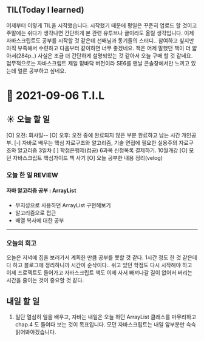 ## TIL(Today I learned)
어제부터 이렇게 TIL을 시작했습니다. 시작했기 때문에 평일은 꾸준히 업로드 할 것이고 주말에는 쉬다가 생각나면 간단하게 본 관련 유투브나 글이라도 올릴 생각입니다. 이제 자바스크립트도 공부를 시작할 것 같은데 선배님과 동기들의 스터디.. 참여하고 싶지만 아직 부족해서 수련하고 다음부터 같이하면 너무 좋겠네요. 책은 어제 말했던 책이 더 얇아서(284p..) 사실은 조금 더 간단하게 설명되있는 것 같아서 오늘 구매 할 것 같네요. 업무적으로는 자바스크립트 제일 밑바닥 버전이라 SE6를 맨날 콘솔창에서만 느끼고 있는데 얼른 공부하고 싶네요.  

# 📆 2021-09-06 T.I.L
## ☀️ 오늘 할 일 
[O] 오전: 회사일--
[O] 오후: 오전 중에 완료되지 않은 부분 완료하고 남는 시간 개인공부.
[-] 자바로 배우는 핵심 자료구조와 알고리즘, 기술 면접에 필요한 실용주의 자료구조와 알고리즘 3일차
[ ] 학점은행제(컴공) 6과목 신청목록 결제하기. 10월개강
[O] 모던 자바스크립트 핵심가이드 책 사기
[O] 오늘 공부한 내용 정리(velog)

###  오늘 한 일 REVIEW 
#### 자바 알고리즘 공부 : ArrayList  
- 무지성으로 사용하던 ArrayList 구현해보기
- 알고리즘으로 접근
- 배열 복사에 대한 공부
 
***
### 오늘의 회고 
오늘은 저녁에 집을 보러가서 계획한 만큼 공부를 못할 것 같다. 1시간 정도 한 것 같은데 다 하고 블로그에 정리하니까 시간이 순삭이다.. 쉬고 있던 학점도 다시 시작해야 하고 이제 프로젝트도 들어가고 자바스크립트 책도 이제 사서 빠져나갈 길이 없어서 버리는 시간을 줄이는 것이 중요할 것 같다. 

## 내일 할 일 
1. 일단 열심히 일을 배우고, 
자바는 내일은 오늘 하던 ArrayList 클래스를 마무리하고 chap.4 도 들여다 보는 것이 목표입니다.
모던 자바스크립트는 내일 앞부분만 슥슥 읽어봐야겠습니다.
